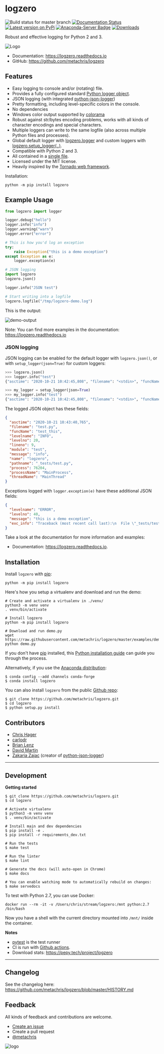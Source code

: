 # logzero

![Build status for master branch](https://github.com/metachris/logzero/workflows/Run%20the%20tests/badge.svg)
[![Documentation Status](https://readthedocs.org/projects/logzero/badge/?version=latest)](https://logzero.readthedocs.io/en/latest/?badge=latest)
[![Latest version on PyPi](https://img.shields.io/pypi/v/logzero.svg)](https://pypi.python.org/pypi/logzero)
[![Anaconda-Server Badge](https://anaconda.org/conda-forge/logzero/badges/version.svg)](https://anaconda.org/conda-forge/logzero)
[![Downloads](https://pepy.tech/badge/logzero/week)](https://pepy.tech/project/logzero)

Robust and effective logging for Python 2 and 3.

![Logo](https://raw.githubusercontent.com/metachris/logzero/master/docs/_static/demo-output-with-beaver.png)

* Documentation: https://logzero.readthedocs.io
* GitHub: https://github.com/metachris/logzero


Features
--------

* Easy logging to console and/or (rotating) file.
* Provides a fully configured standard [Python logger object](https://docs.python.org/2/library/logging.html#module-level-functions>).
* JSON logging (with integrated [python-json-logger](https://github.com/madzak/python-json-logger))
* Pretty formatting, including level-specific colors in the console.
* No dependencies
* Windows color output supported by [colorama](https://github.com/tartley/colorama)
* Robust against str/bytes encoding problems, works with all kinds of character encodings and special characters.
* Multiple loggers can write to the same logfile (also across multiple Python files and processes).
* Global default logger with [logzero.logger](https://logzero.readthedocs.io/en/latest/#i-logzero-logger) and custom loggers with [logzero.setup_logger(..)](https://logzero.readthedocs.io/en/latest/#i-logzero-setup-logger).
* Compatible with Python 2 and 3.
* All contained in a [single file](https://github.com/metachris/logzero/blob/master/logzero/__init__.py).
* Licensed under the MIT license.
* Heavily inspired by the [Tornado web framework](https://github.com/tornadoweb/tornado).


Installation:

```shell
python -m pip install logzero
```

Example Usage
-------------

```python
from logzero import logger

logger.debug("hello")
logger.info("info")
logger.warning("warn")
logger.error("error")

# This is how you'd log an exception
try:
    raise Exception("this is a demo exception")
except Exception as e:
    logger.exception(e)

# JSON logging
import logzero
logzero.json()

logger.info("JSON test")

# Start writing into a logfile
logzero.logfile("/tmp/logzero-demo.log")
```

This is the output:

![demo-output](https://raw.githubusercontent.com/metachris/logzero/master/docs/_static/demo-output-json.png)

Note: You can find more examples in the documentation: https://logzero.readthedocs.io

### JSON logging

JSON logging can be enabled for the default logger with `logzero.json()`, or with `setup_logger(json=True)` for custom loggers:

```python
>>> logzero.json()
>>> logger.info("test")
{"asctime": "2020-10-21 10:42:45,808", "filename": "<stdin>", "funcName": "<module>", "levelname": "INFO", "levelno": 20, "lineno": 1, "module": "<stdin>", "message": "test", "name": "logzero_default", "pathname": "<stdin>", "process": 76179, "processName": "MainProcess", "threadName": "MainThread"}

>>> my_logger = setup_logger(json=True)
>>> my_logger.info("test")
{"asctime": "2020-10-21 10:42:45,808", "filename": "<stdin>", "funcName": "<module>", "levelname": "INFO", "levelno": 20, "lineno": 1, "module": "<stdin>", "message": "test", "name": "logzero_default", "pathname": "<stdin>", "process": 76179, "processName": "MainProcess", "threadName": "MainThread"}
```

The logged JSON object has these fields:

```json
{
  "asctime": "2020-10-21 10:43:40,765",
  "filename": "test.py",
  "funcName": "test_this",
  "levelname": "INFO",
  "levelno": 20,
  "lineno": 9,
  "module": "test",
  "message": "info",
  "name": "logzero",
  "pathname": "_tests/test.py",
  "process": 76204,
  "processName": "MainProcess",
  "threadName": "MainThread"
}
```

Exceptions logged with `logger.exception(e)` have these additional JSON fields:

```json
{
  "levelname": "ERROR",
  "levelno": 40,
  "message": "this is a demo exception",
  "exc_info": "Traceback (most recent call last):\n  File \"_tests/test.py\", line 15, in test_this\n    raise Exception(\"this is a demo exception\")\nException: this is a demo exception"
}
```

Take a look at the documentation for more information and examples:

* Documentation: https://logzero.readthedocs.io.


Installation
------------

Install `logzero` with [pip](https://pip.pypa.io):

```shell
python -m pip install logzero
```

Here's how you setup a virtualenv and download and run the demo:

```shell
# Create and activate a virtualenv in ./venv/
python3 -m venv venv
. venv/bin/activate

# Install logzero
python -m pip install logzero

# Download and run demo.py
wget https://raw.githubusercontent.com/metachris/logzero/master/examples/demo.py
python demo.py
```

If you don't have [pip](https://pip.pypa.io) installed, this [Python installation guide](http://docs.python-guide.org/en/latest/starting/installation/) can guide
you through the process.

Alternatively, if you use the [Anaconda distribution](https://www.anaconda.com/download/):

```shell
$ conda config --add channels conda-forge
$ conda install logzero
```

You can also install `logzero` from the public [Github repo](https://github.com/metachris/logzero):

```shell
$ git clone https://github.com/metachris/logzero.git
$ cd logzero
$ python setup.py install
```

Contributors
------------

* [Chris Hager](https://github.com/metachris)
* [carlodr](https://github.com/carlodri)
* [Brian Lenz](https://github.com/brianlenz)
* [David Martin](https://github.com/dmartin35)
* [Zakaria Zajac](madzak) (creator of [python-json-logger](https://github.com/madzak/python-json-logger))

---

Development
-----------

**Getting started**

```shell
$ git clone https://github.com/metachris/logzero.git
$ cd logzero

# Activate virtualenv
$ python3 -m venv venv
$ . venv/bin/activate

# Install main and dev dependencies
$ pip install -e .
$ pip install -r requirements_dev.txt

# Run the tests
$ make test

# Run the linter
$ make lint

# Generate the docs (will auto-open in Chrome)
$ make docs

# You can enable watching mode to automatically rebuild on changes:
$ make servedocs
```

To test with Python 2.7, you can use Docker:

```shell
docker run --rm -it -v /Users/chris/stream/logzero:/mnt python:2.7 /bin/bash
```

Now you have a shell with the current directory mounted into `/mnt/` inside the container.

**Notes**

* [pytest](https://docs.pytest.org/en/latest/) is the test runner
* CI is run with [Github actions](https://github.com/metachris/logzero/tree/master/.github/workflows).
* Download stats: https://pepy.tech/project/logzero

---

Changelog
---------

See the changelog here: https://github.com/metachris/logzero/blob/master/HISTORY.md


Feedback
--------

All kinds of feedback and contributions are welcome.

* [Create an issue](https://github.com/metachris/logzero/issues/new)
* Create a pull request
* [@metachris](https://twitter.com/metachris)

![logo](https://raw.githubusercontent.com/metachris/logzero/master/docs/_static/logo-420.png)
